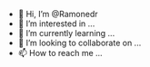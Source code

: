 - 👋 Hi, I’m @Ramonedr
- 👀 I’m interested in ...
- 🌱 I’m currently learning ...
- 💞️ I’m looking to collaborate on ...
- 📫 How to reach me ...

<!---
Ramonedr/Ramonedr is a ✨ special ✨ repository because its `README.md` (this file) appears on your GitHub profile.
You can click the Preview link to take a look at your changes.
--->
